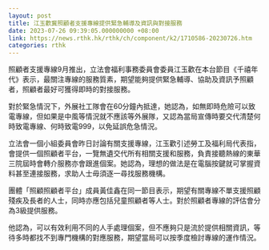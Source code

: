 ```yaml
---
layout: post
title: 江玉歡冀照顧者支援專線提供緊急輔導及資訊與對接服務
date: 2023-07-26 09:39:05.000000000 +08:00
link: https://news.rthk.hk/rthk/ch/component/k2/1710586-20230726.htm
categories: rthk
---
```


照顧者支援專線9月推出，立法會福利事務委員會委員江玉歡在本台節目《千禧年代》表示，最關注專線的服務質素，期望能夠提供緊急輔導、協助及資訊予照顧者，照顧者最好可獲得即時的對接服務。

對於緊急情況下，外展社工隊會在60分鐘內抵達，她認為，如無即時危險可以致電專線，但如果是中風等情況就不應該等外展隊，又認為當局宣傳時要交代清楚何時致電專線、何時致電999，以免延誤危急情況。

立法會一個小組委員會昨日討論有關支援專線，江玉歡引述勞工及福利局代表指，會提供一個照顧者平台，一覽無遺交代所有相關支援和服務，負責接聽熱線的東華三院屆時會轉介服務亦會跟進個案。她認為，理想的做法是在電腦按鍵就可掌握資料甚至連接服務，求助人士毋須逐一尋找服務機構。

團體「照顧照顧者平台」成員黃佳鑫在同一節目表示，期望有關專線不單支援照顧殘疾及長者的人士，同時亦應包括兒童照顧者等人士。對於照顧者專線的評估會分為3級提供服務。

他認為，可以有效利用不同的人手處理個案，但不應夠只是流於提供相關資訊，等待多時都找不到專門機構的對應服務，期望當局可以按季度檢討專線的運作情況。
